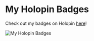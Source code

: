 # My Holopin Badges
Check out my badges on Holopin [here](https://holopin.io/@singhal1808)!

![My Holopin Badges](https://holopin.me/singhal1808)
